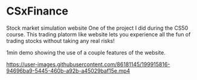 # CSxFinance
Stock market simulation website
One of the project I did during the CS50 course. This trading platorm like website lets you experience all the fun of trading stocks without taking any real risks!


1min demo showing the use of a couple features of the website.



https://user-images.githubusercontent.com/86181145/199915816-94696ba9-5445-460b-a92b-a45029baf15e.mp4


